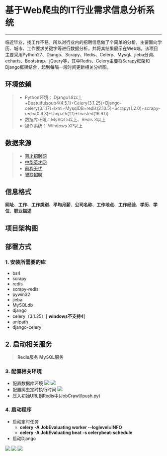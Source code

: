 # 基于Web爬虫的IT行业需求信息分析系统
------

临近毕业，找工作不易，所以对行业内的招聘信息做了个简单的分析，主要面向学历、城市、工作要求关键字等进行数据分析，并将其结果展示在Web端。该项目主要采用Python27、Django、Scrapy、Redis、Celery、Mysql、jieba分词、echarts、Bootstrap、jQuery等，其中Redis、Celery主要将Scrapy框架和Django框架结合，起到每隔一段时间更新相关分析图。


## 环境依赖
> * Python环境： Django1.8以上+Beatuifulsoup4(4.5.1)+Celery(3.1.25)+Django-celery(3.1.17)+lxml+MysqlDB+redis(2.10.5)+Scrapy(1.2.0)+scrapy-redis(0.6.3)+Unipath(1.1)+Twisted(16.6.0)
> * 数据库环境：MySQL5以上、Redis 3以上
> * 操作系统： Windows XP以上

## 数据来源
> * [百才招聘网](http://wuhan.baicai.com/)
> * [中华英才网](http://www.chinahr.com/wuhan/)
> * [前程无忧](http://www.51job.com/)
> * [智联招聘](https://www.zhaopin.com/)

## 信息格式

**网址**、**工作**、**工作类别**、**平均月薪**、**公司名称**、**工作地点**、**工作经验**、**学历**、**学位**、**职业描述**


## 项目架构图

## 部署方式
### 1. 安装所需要的库
+ bs4
+ scrapy
+ redis
+ scrapy-redis
+ pywin32
+ jieba
+ MySQLdb
+ django
+ celery（3.1.25）[ **windows不支持4**]
+ unipath
+ django-celery

## 2. 启动相关服务
> **Redis服务**
> **MySQL服务**

### 3. 配置相关环境
+  配置数据库环境
![](https://github.com/CaryXiang/Information-Analysis-system-of-IT-Industry-requirement-based-on-Web-crawler/blob/master/imgs/mysql_django.png)
![](https://github.com/CaryXiang/Information-Analysis-system-of-IT-Industry-requirement-based-on-Web-crawler/blob/master/imgs/scrapy_databases.png)
+  配置爬虫定时执行时间
![](https://github.com/CaryXiang/Information-Analysis-system-of-IT-Industry-requirement-based-on-Web-crawler/blob/master/imgs/celery_django.png)
+  压入初始URL到Redis中(JobCrawl/lpush.py)


### 4. 启动程序
+ 启动定时任务
  + **celery -A JobEvaluating worker --loglevel=INFO**
  + **celery -A JobEvaluating beat -s celerybeat-schedule**
+ 启动Django

![](https://github.com/CaryXiang/Information-Analysis-system-of-IT-Industry-requirement-based-on-Web-crawler/blob/master/imgs/index.png)
![](https://github.com/CaryXiang/Information-Analysis-system-of-IT-Industry-requirement-based-on-Web-crawler/blob/master/imgs/index1.png)
![](https://github.com/CaryXiang/Information-Analysis-system-of-IT-Industry-requirement-based-on-Web-crawler/blob/master/imgs/index2.png)
